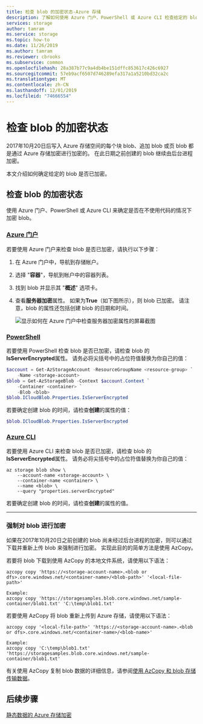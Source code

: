 ```yaml
---
title: 检查 blob 的加密状态-Azure 存储
description: 了解如何使用 Azure 门户、PowerShell 或 Azure CLI 检查给定的 blob 是否已加密。 如果 blob 未加密，请了解如何使用 AzCopy 通过下载并重新上传 blob 来强制进行加密。
services: storage
author: tamram
ms.service: storage
ms.topic: how-to
ms.date: 11/26/2019
ms.author: tamram
ms.reviewer: cbrooks
ms.subservice: common
ms.openlocfilehash: 28a387b77c9a4db4be151dffc853617c426c6927
ms.sourcegitcommit: 57eb9acf6507d746289efa317a1a5210bd32ca2c
ms.translationtype: MT
ms.contentlocale: zh-CN
ms.lasthandoff: 12/01/2019
ms.locfileid: "74666554"
---
```

# <a name="check-the-encryption-status-of-a-blob"></a>检查 blob 的加密状态

2017年10月20日后写入 Azure 存储空间的每个块 blob、追加 blob 或页 blob 都是通过 Azure 存储加密进行加密的。 在此日期之前创建的 blob 继续由后台进程加密。

本文介绍如何确定给定的 blob 是否已加密。

## <a name="check-a-blobs-encryption-status"></a>检查 blob 的加密状态

使用 Azure 门户、PowerShell 或 Azure CLI 来确定是否在不使用代码的情况下加密 blob。

### <a name="azure-portaltabportal"></a>[Azure 门户](#tab/portal)

若要使用 Azure 门户来检查 blob 是否已加密，请执行以下步骤：

1. 在 Azure 门户中，导航到存储帐户。
1. 选择 "**容器**"，导航到帐户中的容器列表。
1. 找到 blob 并显示其 "**概述**" 选项卡。
1. 查看**服务器加密**属性。 如果为**True**（如下图所示），则 blob 已加密。 请注意，blob 的属性还包括创建 blob 的日期和时间。

    ![显示如何在 Azure 门户中检查服务器加密属性的屏幕截图](media/storage-blob-encryption-status/blob-encryption-property-portal.png)

### <a name="powershelltabpowershell"></a>[PowerShell](#tab/powershell)

若要使用 PowerShell 检查 blob 是否已加密，请检查 blob 的**IsServerEncrypted**属性。 请务必将尖括号中的占位符值替换为你自己的值：

```powershell
$account = Get-AzStorageAccount -ResourceGroupName <resource-group> `
    -Name <storage-account>
$blob = Get-AzStorageBlob -Context $account.Context `
    -Container <container> `
    -Blob <blob>
$blob.ICloudBlob.Properties.IsServerEncrypted
```

若要确定创建 blob 的时间，请检查**创建**的属性的值：

```powershell
$blob.ICloudBlob.Properties.IsServerEncrypted
```

### <a name="azure-clitabcli"></a>[Azure CLI](#tab/cli)

若要使用 Azure CLI 来检查 blob 是否已加密，请检查 blob 的**IsServerEncrypted**属性。 请务必将尖括号中的占位符值替换为你自己的值：

```azurecli-interactive
az storage blob show \
    --account-name <storage-account> \
    --container-name <container> \
    --name <blob> \
    --query "properties.serverEncrypted"
```

若要确定创建 blob 的时间，请检查**创建**的属性的值。

---

### <a name="force-encryption-of-a-blob"></a>强制对 blob 进行加密

如果在2017年10月20日之前创建的 blob 尚未经过后台进程的加密，则可以通过下载并重新上传 blob 来强制进行加密。 实现此目的的简单方法是使用 AzCopy。

若要将 blob 下载到使用 AzCopy 的本地文件系统，请使用以下语法：

```
azcopy copy 'https://<storage-account-name>.<blob or dfs>.core.windows.net/<container-name>/<blob-path>' '<local-file-path>'

Example:
azcopy copy 'https://storagesamples.blob.core.windows.net/sample-container/blob1.txt' 'C:\temp\blob1.txt'
```

若要使用 AzCopy 将 blob 重新上传到 Azure 存储，请使用以下语法：

```
azcopy copy '<local-file-path>' 'https://<storage-account-name>.<blob or dfs>.core.windows.net/<container-name>/<blob-name>'

Example:
azcopy copy 'C:\temp\blob1.txt' 'https://storagesamples.blob.core.windows.net/sample-container/blob1.txt'
```

有关使用 AzCopy 复制 blob 数据的详细信息，请参阅[使用 AzCopy 和 blob 存储传输数据](../common/storage-use-azcopy-blobs.md)。

## <a name="next-steps"></a>后续步骤

[静态数据的 Azure 存储加密](../common/storage-service-encryption.md)
